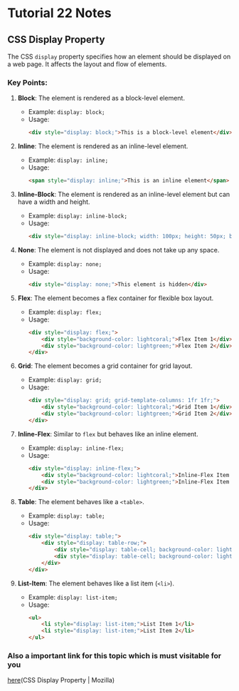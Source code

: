 # Tutorial **22** Notes
## CSS Display Property
The CSS `display` property specifies how an element should be displayed on a web page. It affects the layout and flow of elements.

### Key Points:
1. **Block**: The element is rendered as a block-level element.
   - Example: `display: block;`
   - Usage: 
     ```html
     <div style="display: block;">This is a block-level element</div>
     ```

2. **Inline**: The element is rendered as an inline-level element.
   - Example: `display: inline;`
   - Usage: 
     ```html
     <span style="display: inline;">This is an inline element</span>
     ```

3. **Inline-Block**: The element is rendered as an inline-level element but can have a width and height.
   - Example: `display: inline-block;`
   - Usage: 
     ```html
     <div style="display: inline-block; width: 100px; height: 50px; background-color: lightblue;">This is an inline-block element</div>
     ```

4. **None**: The element is not displayed and does not take up any space.
   - Example: `display: none;`
   - Usage: 
     ```html
     <div style="display: none;">This element is hidden</div>
     ```

5. **Flex**: The element becomes a flex container for flexible box layout.
   - Example: `display: flex;`
   - Usage: 
     ```html
     <div style="display: flex;">
         <div style="background-color: lightcoral;">Flex Item 1</div>
         <div style="background-color: lightgreen;">Flex Item 2</div>
     </div>
     ```

6. **Grid**: The element becomes a grid container for grid layout.
   - Example: `display: grid;`
   - Usage: 
     ```html
     <div style="display: grid; grid-template-columns: 1fr 1fr;">
         <div style="background-color: lightcoral;">Grid Item 1</div>
         <div style="background-color: lightgreen;">Grid Item 2</div>
     </div>
     ```

7. **Inline-Flex**: Similar to `flex` but behaves like an inline element.
   - Example: `display: inline-flex;`
   - Usage: 
     ```html
     <div style="display: inline-flex;">
         <div style="background-color: lightcoral;">Inline-Flex Item 1</div>
         <div style="background-color: lightgreen;">Inline-Flex Item 2</div>
     </div>
     ```

8. **Table**: The element behaves like a `<table>`.
   - Example: `display: table;`
   - Usage: 
     ```html
     <div style="display: table;">
         <div style="display: table-row;">
             <div style="display: table-cell; background-color: lightcoral;">Table Cell 1</div>
             <div style="display: table-cell; background-color: lightgreen;">Table Cell 2</div>
         </div>
     </div>
     ```

9. **List-Item**: The element behaves like a list item (`<li>`).
   - Example: `display: list-item;`
   - Usage: 
     ```html
     <ul>
         <li style="display: list-item;">List Item 1</li>
         <li style="display: list-item;">List Item 2</li>
     </ul>
     ```

### Also a important link for this topic which is must visitable for you
[here](https://developer.mozilla.org/en-US/docs/Web/CSS/display)(CSS Display Property | Mozilla)